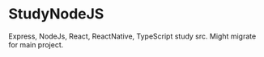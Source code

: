 # StudyNodeJS
Express, NodeJs, React, ReactNative, TypeScript study src. Might migrate for main project.
